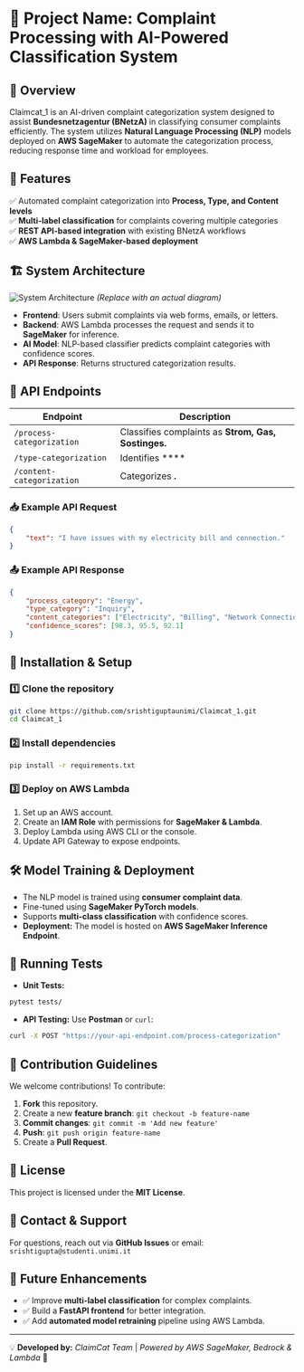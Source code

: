 # 📌 Project Name: Complaint Processing with AI-Powered Classification System

## 🚀 Overview
Claimcat_1 is an AI-driven complaint categorization system designed to assist **Bundesnetzagentur (BNetzA)** in classifying consumer complaints efficiently. The system utilizes **Natural Language Processing (NLP)** models deployed on **AWS SageMaker** to automate the categorization process, reducing response time and workload for employees.

## 📡 Features
✅ Automated complaint categorization into **Process, Type, and Content levels**  
✅ **Multi-label classification** for complaints covering multiple categories  
✅ **REST API-based integration** with existing BNetzA workflows  
✅ **AWS Lambda & SageMaker-based deployment**  

## 🏗 System Architecture
![System Architecture](docs/system_architecture.png) *(Replace with an actual diagram)*  
- **Frontend**: Users submit complaints via web forms, emails, or letters.  
- **Backend**: AWS Lambda processes the request and sends it to **SageMaker** for inference.  
- **AI Model**: NLP-based classifier predicts complaint categories with confidence scores.  
- **API Response**: Returns structured categorization results.  

## 📡 API Endpoints
| Endpoint | Description |
|----------|------------|
| `/process-categorization` | Classifies complaints as **Strom, Gas, Sostinges.** |
| `/type-categorization` | Identifies **** |
| `/content-categorization` | Categorizes **.** |

### 📥 Example API Request
```json
{
    "text": "I have issues with my electricity bill and connection."
}
```

### 📤 Example API Response
```json
{
    "process_category": "Energy",
    "type_category": "Inquiry",
    "content_categories": ["Electricity", "Billing", "Network Connection"],
    "confidence_scores": [98.3, 95.5, 92.1]
}
```

## 🔧 Installation & Setup
### 1️⃣ Clone the repository
```bash
git clone https://github.com/srishtiguptaunimi/Claimcat_1.git
cd Claimcat_1
```

### 2️⃣ Install dependencies
```bash
pip install -r requirements.txt
```

### 3️⃣ Deploy on AWS Lambda
1. Set up an AWS account.
2. Create an **IAM Role** with permissions for **SageMaker & Lambda**.
3. Deploy Lambda using AWS CLI or the console.
4. Update API Gateway to expose endpoints.

## 🛠 Model Training & Deployment
- The NLP model is trained using **consumer complaint data**.
- Fine-tuned using **SageMaker PyTorch models**.
- Supports **multi-class classification** with confidence scores.
- **Deployment:** The model is hosted on **AWS SageMaker Inference Endpoint**.

## 🧪 Running Tests
- **Unit Tests:**
```bash
pytest tests/
```
- **API Testing:**
Use **Postman** or `curl`:
```bash
curl -X POST "https://your-api-endpoint.com/process-categorization"      -H "Content-Type: application/json"      -d '{"text": "I have issues with my gas bill"}'
```

## 🤝 Contribution Guidelines
We welcome contributions! To contribute:
1. **Fork** this repository.
2. Create a new **feature branch**: `git checkout -b feature-name`
3. **Commit changes**: `git commit -m 'Add new feature'`
4. **Push**: `git push origin feature-name`
5. Create a **Pull Request**.

## 📜 License
This project is licensed under the **MIT License**.

## 📩 Contact & Support
For questions, reach out via **GitHub Issues** or email: `srishtigupta@studenti.unimi.it` 

## 🚀 Future Enhancements
- ✅ Improve **multi-label classification** for complex complaints.
- ✅ Build a **FastAPI frontend** for better integration.
- ✅ Add **automated model retraining** pipeline using AWS Lambda.

---
💡 **Developed by:** *ClaimCat Team* | *Powered by AWS SageMaker, Bedrock & Lambda* 🚀
